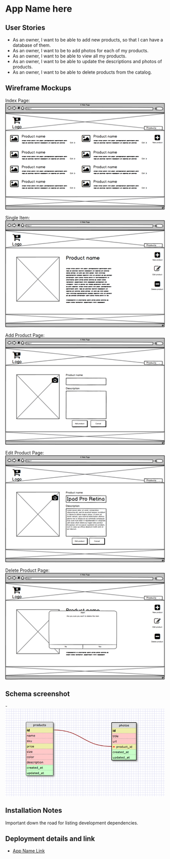 # App Name here

## User Stories

- As an owner, I want to be able to add new products, so that I can have a database of them.
- As an owner, I want to be to add photos for each of my products.
- As an owner, I want to be able to view all my products.
- As an owner, I want to be able to update the descriptions and photos of products.
- As an owner, I want to be able to delete products from the catalog.

## Wireframe Mockups

Index Page:
![alt text](Index.png "Index Page")

Single Item:
![alt text](Single-page.png "Single Product Page")

Add Product Page:
![alt text](Add.png "Add Product Page")

Edit Product Page:
![alt text](Edit.png "Edit Product Page")

Delete Product Page:
![alt text](Delete.png "Delete Product Page")

## Schema screenshot

-![Schema](./schema.png)

## Installation Notes

Important down the road for listing development dependencies.

## Deployment details and link

- [App Name Link](https:yourthing.herokuapp.com)
